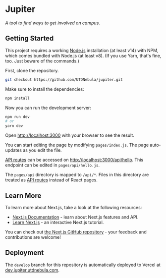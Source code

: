 # Jupiter

_A tool to find ways to get involved on campus._

## Getting Started

This project requires a working [Node.js](https://nodejs.org/en/) installation
(at least v14) with NPM, which comes bundled with Node.js (at least v8). (If you
use Yarn, that's fine, too. Just beware of the commands.)

First, clone the repository.

```bash
git checkout https://github.com/UTDNebula/jupiter.git
```

Make sure to install the dependencies:

```bash
npm install
```

Now you can run the development server:

```bash
npm run dev
# or
yarn dev
```

Open [http://localhost:3000](http://localhost:3000) with your browser to see the result.

You can start editing the page by modifying `pages/index.js`. The page auto-updates as you edit the file.

[API routes](https://nextjs.org/docs/api-routes/introduction) can be accessed on [http://localhost:3000/api/hello](http://localhost:3000/api/hello). This endpoint can be edited in `pages/api/hello.js`.

The `pages/api` directory is mapped to `/api/*`. Files in this directory are treated as [API routes](https://nextjs.org/docs/api-routes/introduction) instead of React pages.

## Learn More

To learn more about Next.js, take a look at the following resources:

- [Next.js Documentation](https://nextjs.org/docs) - learn about Next.js features and API.
- [Learn Next.js](https://nextjs.org/learn) - an interactive Next.js tutorial.

You can check out [the Next.js GitHub repository](https://github.com/vercel/next.js/) - your feedback and contributions are welcome!

## Deployment

The `develop` branch for this repository is automatically deployed to Vercel at [dev.jupiter.utdnebula.com](https://dev.jupiter.utdnebula.com).

